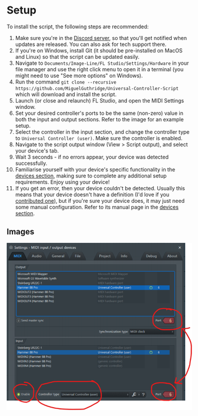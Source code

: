 
# Setup

To install the script, the following steps are recommended:

1.  Make sure you're in the [Discord server](https://discord.gg/6vpfJUF), so
    that you'll get notified when updates are released. You can also ask for
    tech support there.
2.  If you're on Windows, install Git (it should be pre-installed on MacOS and
    Linux) so that the script can be updated easily.
3.  Navigate to `Documents/Image-Line/FL Studio/Settings/Hardware` in your file
    manager and use the right click menu to open it in a terminal (you might
    need to use "See more options" on Windows).
4.  Run the command `git clone --recursive https://github.com/MiguelGuthridge/Universal-Controller-Script`
    which will download and install the script.
5.  Launch (or close and relaunch) FL Studio, and open the MIDI Settings window.
6.  Set your desired controller's ports to be the same (non-zero) value in both
    the input and output sections. Refer to the image for an example setup.
7.  Select the controller in the input section, and change the controller type
    to `Universal Controller (user)`. Make sure the controller is enabled.
8.  Navigate to the script output window (View > Script output), and select your
    device's tab.
9.  Wait 3 seconds - if no errors appear, your device was detected successfully.
10. Familiarise yourself with your device's specific functionality in the
    [devices section](devices/README.md), making sure to complete any additional
    setup requirements. Enjoy using your device!
12. If you get an error, then your device couldn't be detected. Usually this
    means that your device doesn't have a definition (I'd love if you
    [contributed one](contributing/README.md)), but if you're sure your
    device does, it may just need some manual configuration. Refer to its manual
    page in the [devices section](devices/devices.md).

## Images
![An image of FL Studio's MIDI settings window](setup/midi_settings.png)
